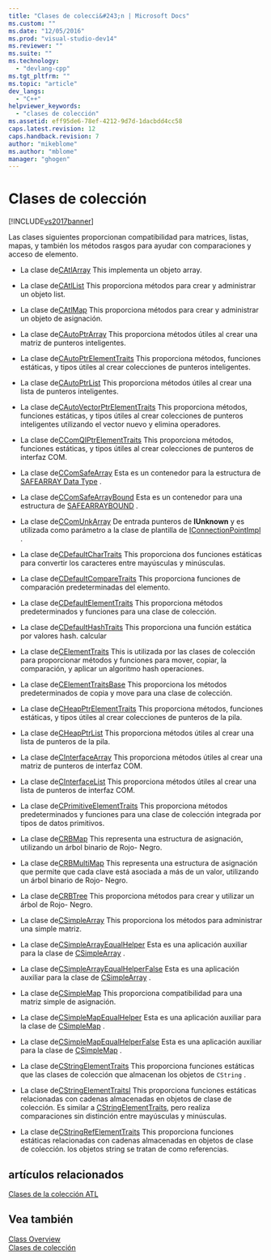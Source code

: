 ```yaml
---
title: "Clases de colecci&#243;n | Microsoft Docs"
ms.custom: ""
ms.date: "12/05/2016"
ms.prod: "visual-studio-dev14"
ms.reviewer: ""
ms.suite: ""
ms.technology: 
  - "devlang-cpp"
ms.tgt_pltfrm: ""
ms.topic: "article"
dev_langs: 
  - "C++"
helpviewer_keywords: 
  - "clases de colección"
ms.assetid: eff95de6-78ef-4212-9d7d-1dacbdd4cc58
caps.latest.revision: 12
caps.handback.revision: 7
author: "mikeblome"
ms.author: "mblome"
manager: "ghogen"
---
```

# Clases de colecci&#243;n
[!INCLUDE[vs2017banner](../assembler/inline/includes/vs2017banner.md)]

Las clases siguientes proporcionan compatibilidad para matrices, listas, mapas, y también los métodos rasgos para ayudar con comparaciones y acceso de elemento.  
  
-   La clase de[CAtlArray](../atl/reference/catlarray-class.md) This implementa un objeto array.  
  
-   La clase de[CAtlList](../atl/reference/catllist-class.md) This proporciona métodos para crear y administrar un objeto list.  
  
-   La clase de[CAtlMap](../atl/reference/catlmap-class.md) This proporciona métodos para crear y administrar un objeto de asignación.  
  
-   La clase de[CAutoPtrArray](../atl/reference/cautoptrarray-class.md) This proporciona métodos útiles al crear una matriz de punteros inteligentes.  
  
-   La clase de[CAutoPtrElementTraits](../atl/reference/cautoptrelementtraits-class.md) This proporciona métodos, funciones estáticas, y tipos útiles al crear colecciones de punteros inteligentes.  
  
-   La clase de[CAutoPtrList](../atl/reference/cautoptrlist-class.md) This proporciona métodos útiles al crear una lista de punteros inteligentes.  
  
-   La clase de[CAutoVectorPtrElementTraits](../atl/reference/cautovectorptrelementtraits-class.md) This proporciona métodos, funciones estáticas, y tipos útiles al crear colecciones de punteros inteligentes utilizando el vector nuevo y elimina operadores.  
  
-   La clase de[CComQIPtrElementTraits](../atl/reference/ccomqiptrelementtraits-class.md) This proporciona métodos, funciones estáticas, y tipos útiles al crear colecciones de punteros de interfaz COM.  
  
-   La clase de[CComSafeArray](../atl/reference/ccomsafearray-class.md) Esta es un contenedor para la estructura de [SAFEARRAY Data Type](http://msdn.microsoft.com/es-es/9ec8025b-4763-4526-ab45-390c5d8b3b1e) .  
  
-   La clase de[CComSafeArrayBound](../atl/reference/ccomsafearraybound-class.md) Esta es un contenedor para una estructura de [SAFEARRAYBOUND](http://msdn.microsoft.com/es-es/303a9bdb-71d6-4f14-8747-84cf84936c6d) .  
  
-   La clase de[CComUnkArray](../atl/reference/ccomunkarray-class.md) De entrada punteros de **IUnknown** y es utilizada como parámetro a la clase de plantilla de [IConnectionPointImpl](../atl/reference/iconnectionpointimpl-class.md) .  
  
-   La clase de[CDefaultCharTraits](../atl/reference/cdefaultchartraits-class.md) This proporciona dos funciones estáticas para convertir los caracteres entre mayúsculas y minúsculas.  
  
-   La clase de[CDefaultCompareTraits](../atl/reference/cdefaultcomparetraits-class.md) This proporciona funciones de comparación predeterminadas del elemento.  
  
-   La clase de[CDefaultElementTraits](../atl/reference/cdefaultelementtraits-class.md) This proporciona métodos predeterminados y funciones para una clase de colección.  
  
-   La clase de[CDefaultHashTraits](../atl/reference/cdefaulthashtraits-class.md) This proporciona una función estática por valores hash. calcular  
  
-   La clase de[CElementTraits](../atl/reference/celementtraits-class.md) This is utilizada por las clases de colección para proporcionar métodos y funciones para mover, copiar, la comparación, y aplicar un algoritmo hash operaciones.  
  
-   La clase de[CElementTraitsBase](../atl/reference/celementtraitsbase-class.md) This proporciona los métodos predeterminados de copia y move para una clase de colección.  
  
-   La clase de[CHeapPtrElementTraits](../atl/reference/cheapptrelementtraits-class.md) This proporciona métodos, funciones estáticas, y tipos útiles al crear colecciones de punteros de la pila.  
  
-   La clase de[CHeapPtrList](../atl/reference/cheapptrlist-class.md) This proporciona métodos útiles al crear una lista de punteros de la pila.  
  
-   La clase de[CInterfaceArray](../atl/reference/cinterfacearray-class.md) This proporciona métodos útiles al crear una matriz de punteros de interfaz COM.  
  
-   La clase de[CInterfaceList](../atl/reference/cinterfacelist-class.md) This proporciona métodos útiles al crear una lista de punteros de interfaz COM.  
  
-   La clase de[CPrimitiveElementTraits](../atl/reference/cprimitiveelementtraits-class.md) This proporciona métodos predeterminados y funciones para una clase de colección integrada por tipos de datos primitivos.  
  
-   La clase de[CRBMap](../atl/reference/crbmap-class.md) This representa una estructura de asignación, utilizando un árbol binario de Rojo\- Negro.  
  
-   La clase de[CRBMultiMap](../atl/reference/crbmultimap-class.md) This representa una estructura de asignación que permite que cada clave está asociada a más de un valor, utilizando un árbol binario de Rojo\- Negro.  
  
-   La clase de[CRBTree](../atl/reference/crbtree-class.md) This proporciona métodos para crear y utilizar un árbol de Rojo\- Negro.  
  
-   La clase de[CSimpleArray](../atl/reference/csimplearray-class.md) This proporciona los métodos para administrar una simple matriz.  
  
-   La clase de[CSimpleArrayEqualHelper](../atl/reference/csimplearrayequalhelper-class.md) Esta es una aplicación auxiliar para la clase de [CSimpleArray](../atl/reference/csimplearray-class.md) .  
  
-   La clase de[CSimpleArrayEqualHelperFalse](../atl/reference/csimplearrayequalhelperfalse-class.md) Esta es una aplicación auxiliar para la clase de [CSimpleArray](../atl/reference/csimplearray-class.md) .  
  
-   La clase de[CSimpleMap](../atl/reference/csimplemap-class.md) This proporciona compatibilidad para una matriz simple de asignación.  
  
-   La clase de[CSimpleMapEqualHelper](../atl/reference/csimplemapequalhelper-class.md) Esta es una aplicación auxiliar para la clase de [CSimpleMap](../atl/reference/csimplemap-class.md) .  
  
-   La clase de[CSimpleMapEqualHelperFalse](../atl/reference/csimplemapequalhelperfalse-class.md) Esta es una aplicación auxiliar para la clase de [CSimpleMap](../atl/reference/csimplemap-class.md) .  
  
-   La clase de[CStringElementTraits](../atl/reference/cstringelementtraits-class.md) This proporciona funciones estáticas que las clases de colección que almacenan los objetos de `CString` .  
  
-   La clase de[CStringElementTraitsI](../atl/reference/cstringelementtraitsi-class.md) This proporciona funciones estáticas relacionadas con cadenas almacenadas en objetos de clase de colección.  Es similar a [CStringElementTraits](../atl/reference/cstringelementtraits-class.md), pero realiza comparaciones sin distinción entre mayúsculas y minúsculas.  
  
-   La clase de[CStringRefElementTraits](../atl/reference/cstringrefelementtraits-class.md) This proporciona funciones estáticas relacionadas con cadenas almacenadas en objetos de clase de colección.  los objetos string se tratan de como referencias.  
  
## artículos relacionados  
 [Clases de la colección ATL](../atl/atl-collection-classes.md)  
  
## Vea también  
 [Class Overview](../atl/atl-class-overview.md)   
 [Clases de colección](../atl/atl-collection-classes.md)